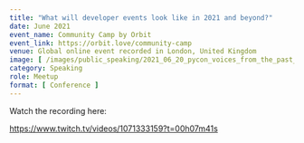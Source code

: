 ```yaml
---
title: "What will developer events look like in 2021 and beyond?"
date: June 2021
event_name: Community Camp by Orbit
event_link: https://orbit.love/community-camp
venue: Global online event recorded in London, United Kingdom
image: [ /images/public_speaking/2021_06_20_pycon_voices_from_the_past_with_flask/pycon_colombia_speaker_card.jpeg ]
category: Speaking
role: Meetup
format: [ Conference ]
---
```








Watch the recording here:

https://www.twitch.tv/videos/1071333159?t=00h07m41s
